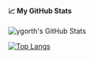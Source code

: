 <!--
**ygorth/ygorth** is a ✨ _special_ ✨ repository because its `README.md` (this file) appears on your GitHub profile.

Here are some ideas to get you started:

- 🔭 I’m currently working on ...
- 🌱 I’m currently learning ...
- 👯 I’m looking to collaborate on ...
- 🤔 I’m looking for help with ...
- 💬 Ask me about ...
- 📫 How to reach me: ...
- 😄 Pronouns: ...
- ⚡ Fun fact: ...
-->
#### &#x1f4c8; My GitHub Stats

<img align="center" src="https://github-readme-stats.vercel.app/api?username=ygorth&show_icons=true&line_height=33&count_private=true&theme=dark" alt="ygorth's GitHub Stats" />

[![Top Langs](https://github-readme-stats.vercel.app/api/top-langs/?username=ygorth)](https://github.com/anuraghazra/github-readme-stats)
